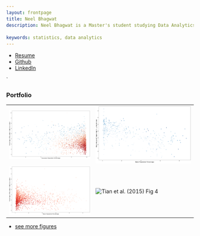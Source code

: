 ```yaml
---
layout: frontpage
title: Neel Bhagwat
description: Neel Bhagwat is a Master's student studying Data Analytics at the George Washington University. He hopes to use his interests and work to fuel advocacy for the public good and hold governments accountable to meeting the needs of constituents. 

keywords: statistics, data analytics
---
```


<div class="navbar">
  <div class="navbar-inner">
      <ul class="nav">
          <li><a href="{{ BASE_PATH }}/assets/Neel_Bhagwat_Resume.pdf">Resume</a></li>
          <li><a href="https://github.com/bhagwatn2021">Github</a></li>
          <li><a href="https://www.linkedin.com/in/neel-b-96bb69128/">LinkedIn</a></li>
      </ul>
  </div>
</div>`

### <a name="Portfolio"></a>Portfolio

<table class="wide">
<tr>
  <td class="left">
        <img src="assets/publpics/White-vaccinations.png" alt="R/qtlcharts example" title="COVID vaccination rate vs. white population per county"/>
  </td>
  <td class="right">
        <img src="assets/publpics/Black-vaccinations-scatter-Democratic.png" alt="Tian et
        al. (2016) Fig 4" title="COVID vaccination rate vs. white population per county in Democratic-leaning counties"/>
  </td>
</tr>
<tr>
  <td class="left">
   <img src="assets/publpics/Black-vaccinations-scatter-GOP.png" alt="Tian et
        al. (2016) Fig 4" title="COVID vaccination rate vs. white population per county in GOP-leaning counties"/>
  </td>
  <td class="right">
   <img src="Hate-tweets-congress-vaccinations.png" alt="Tian et al. (2015) Fig 4" title="Hate crimes versus vaccination rates by county"/>
  </td>
</tr>
</table>

<div class="navbar">
  <div class="navbar-inner">
      <ul class="nav">
          <li><a href="morefigs.html">see more figures</a></li>
      </ul>
  </div>
</div>
